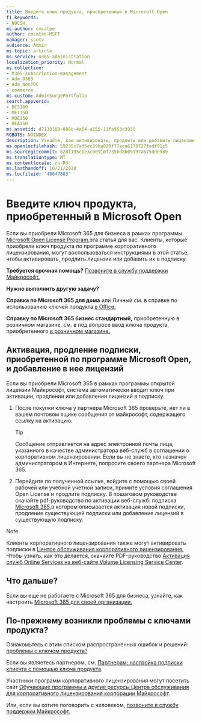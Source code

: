 ```yaml
---
title: Введите ключ продукта, приобретенный в Microsoft Open
f1.keywords:
- NOCSH
ms.author: cmcatee
author: cmcatee-MSFT
manager: scotv
audience: Admin
ms.topic: article
ms.service: o365-administration
localization_priority: Normal
ms.collection:
- M365-subscription-management
- Adm_O365
- Adm_NonTOC
- commerce
ms.custom: AdminSurgePortfolio
search.appverid:
- BCS160
- MET150
- MOE150
- BEA160
ms.assetid: d7138188-086e-4a54-a155-11fa953c3930
ROBOTS: NOINDEX
description: Узнайте, как активировать, продлить или добавить лицензии в подписку на Microsoft 365 для бизнеса.
ms.openlocfilehash: 59235c7af5ec39ba830f77aca6170727fedf91c5
ms.sourcegitcommit: 628f195cbe3c00910f7350d8b09997a675dde989
ms.translationtype: MT
ms.contentlocale: ru-RU
ms.lasthandoff: 10/21/2020
ms.locfileid: "48647883"
---
```

# <a name="enter-your-product-key-purchased-from-microsoft-open"></a>Введите ключ продукта, приобретенный в Microsoft Open

Если вы приобрели Microsoft 365 для бизнеса в рамках программы [Microsoft Open License Program,](https://go.microsoft.com/fwlink/p/?LinkID=613298)эта статья для вас. Клиенты, которые приобрели ключ продукта по программе корпоративного лицензирования, могут воспользоваться инструкциями в этой статье, чтобы активировать, продлить лицензии или добавить их в подписку.
  
 **Требуется срочная помощь?** [Позвоните в службу поддержки Майкрософт.](../admin/contact-support-for-business-products.md) 
  
 **Нужно выполнить другую задачу?**
 
 **Справка по Microsoft 365 для дома** или Личный см. в справке по использованию ключей продукта [в Office.](https://support.microsoft.com/office/12a5763a-d45c-4685-8c95-a44500213759.aspx)
  
 **Справку по Microsoft 365 бизнес стандартный,** приобретенную в розничном магазине, см. в под вопросе ввод ключа продукта, приобретенного [в розничном магазине.](enter-your-product-key.md) 
  
## <a name="activate-renew-or-add-licenses-to-a-subscription-purchased-from-microsoft-open"></a>Активация, продление подписки, приобретенной по программе Microsoft Open, и добавление в нее лицензий

Если вы приобрели Microsoft 365 в рамках программы открытой лицензии Майкрософт, система автоматически вводит ключ при активации, продлении или добавлении лицензий в подписку.
  
1. После покупки ключа у партнера Microsoft 365 проверьте, нет ли в вашем почтовом ящике сообщения от майкрософт, содержащего ссылку на активацию.
    
    > [!TIP]
    >  Сообщение отправляется на адрес электронной почты лица, указанного в качестве администратора веб-служб в соглашении о корпоративном лицензировании. Если вы не знаете, кто назначен администратором в Интернете, попросите своего партнера Microsoft 365. 
  
2. Перейдите по полученной ссылке, войдите с помощью своей рабочей или учебной учетной записи, примите условия соглашения Open License и продлите подписку. В пошаговом руководстве скачайте pdf-руководство по активации веб-служб: подписка [Microsoft 365,](https://go.microsoft.com/fwlink/p/?LinkId=618100)в котором описывается активация новой подписки, продление существующей подписки или добавление лицензий в существующую подписку.
    
> [!NOTE]
> Клиенты корпоративного лицензирования также могут активировать подписки в [Центре обслуживания корпоративного лицензирования.](https://go.microsoft.com/fwlink/p/?LinkID=282016) Чтобы узнать, как это делается, скачайте PDF-руководство [Активация служб Online Services на веб-сайте Volume Licensing Service Center](https://go.microsoft.com/fwlink/p/?LinkId=618096). 
  
## <a name="whats-next"></a>Что дальше?

Если вы еще не работаете с Microsoft 365 для бизнеса, узнайте, как настроить [Microsoft 365 для своей организации.](../admin/setup/setup.md)
  
## <a name="still-having-trouble-with-product-keys"></a>По-прежнему возникли проблемы с ключами продукта?

Ознакомьтесь с этим списком распространенных ошибок и решений: [проблемы с ключом продукта?](product-key-errors-and-solutions.md)
  
Если вы являетесь партнером, см. [Партнерам: настройка подписки клиента с помощью ключа продукта](https://support.microsoft.com/office/cf22c50f-95c9-4fa2-b959-c264de256d40).
  
Участники программ корпоративного лицензирования могут посетить сайт [Обучающие программы и другие ресурсы Центра обслуживания для корпоративного лицензирования корпорации Майкрософт](https://go.microsoft.com/fwlink/p/?LinkId=618103).
  
Или, если вы хотите поговорить с человеком, [позвоните в службу поддержки Майкрософт.](../admin/contact-support-for-business-products.md)

